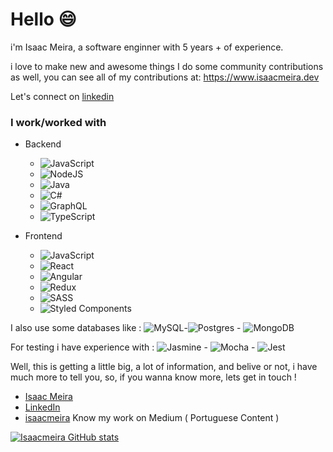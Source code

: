 # Hello 😄

i'm Isaac Meira, a software enginner with 5 years + of experience. 

i love to make new and awesome things
I do some community contributions as well, you can see all of my contributions at: https://www.isaacmeira.dev 

Let's connect on [linkedin](https://www.linkedin.com/in/isaac-meira-15b8b7143/)

### I work/worked with

* Backend 

  * <img alt="JavaScript" src="https://img.shields.io/badge/javascript%20-%23323330.svg?&style=for-the-badge&logo=javascript&logoColor=%23F7DF1E"/>
  * <img alt="NodeJS" src="https://img.shields.io/badge/node.js%20-%2343853D.svg?&style=for-the-badge&logo=node.js&logoColor=white"/>
  * <img alt="Java" src="https://img.shields.io/badge/java-%23ED8B00.svg?&style=for-the-badge&logo=java&logoColor=white"/>
  * <img alt="C#" src="https://img.shields.io/badge/c%23%20-%23239120.svg?&style=for-the-badge&logo=c-sharp&logoColor=white"/>
  * <img alt="GraphQL" src="https://img.shields.io/badge/-GraphQL-E10098?style=for-the-badge&logo=graphql"/>
  * <img alt="TypeScript" src="https://img.shields.io/badge/typescript%20-%23007ACC.svg?&style=for-the-badge&logo=typescript&logoColor=white"/>
  
* Frontend

  * <img alt="JavaScript" src="https://img.shields.io/badge/javascript%20-%23323330.svg?&style=for-the-badge&logo=javascript&logoColor=%23F7DF1E"/>
  * <img alt="React" src="https://img.shields.io/badge/react%20-%2320232a.svg?&style=for-the-badge&logo=react&logoColor=%2361DAFB"/>
  * <img alt="Angular" src="https://img.shields.io/badge/angular%20-%23DD0031.svg?&style=for-the-badge&logo=angular&logoColor=white"/>
  * <img alt="Redux" src="https://img.shields.io/badge/redux%20-%23593d88.svg?&style=for-the-badge&logo=redux&logoColor=white"/>
  * <img alt="SASS" src="https://img.shields.io/badge/SASS%20-hotpink.svg?&style=for-the-badge&logo=SASS&logoColor=white"/>
  * <img alt="Styled Components" src="https://img.shields.io/badge/styled--components-DB7093?style=for-the-badge&logo=styled-components&logoColor=white"/>
  
I also use some databases like :  <img alt="MySQL" src="https://img.shields.io/badge/mysql-%2300f.svg?&style=for-the-badge&logo=mysql&logoColor=white"/>-<img alt="Postgres" src ="https://img.shields.io/badge/postgres-%23316192.svg?&style=for-the-badge&logo=postgresql&logoColor=white"/>  -  <img alt="MongoDB" src ="https://img.shields.io/badge/MongoDB-%234ea94b.svg?&style=for-the-badge&logo=mongodb&logoColor=white"/>
  
For testing i have experience with : <img alt="Jasmine" src="https://img.shields.io/badge/jasmine-%238A4182.svg?&style=for-the-badge&logo=jasmine&logoColor=white" /> - <img alt="Mocha" src="https://img.shields.io/badge/-mocha-%238D6748?&style=for-the-badge&logo=mocha&logoColor=white"/> - <img alt="Jest" src="https://img.shields.io/badge/-jest-%23C21325?&style=for-the-badge&logo=jest&logoColor=white"/>  
  
Well, this is getting a little big, a lot of information, and belive or not, i have much more to tell you, so, if you wanna know more, lets get in touch !
 
- [Isaac Meira](https://www.isaacmeira.dev)
- [LinkedIn](https://www.linkedin.com/in/isaac-meira-15b8b7143/)
- [isaacmeira](https://isaacmeira.medium.com/) Know my work on Medium ( Portuguese Content )


[![Isaacmeira GitHub stats](https://github-readme-stats.vercel.app/api?username=isaacmeira&show_icons=true&theme=radical)](https://github.com/isaacmeira/github-readme-stats)

